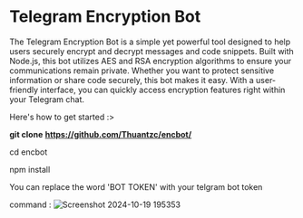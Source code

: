 # **Telegram Encryption Bot**

The Telegram Encryption Bot is a simple yet powerful tool designed to help users securely encrypt 
and decrypt messages and code snippets. Built with Node.js,
this bot utilizes AES and RSA encryption algorithms to ensure 
your communications remain private. Whether you want to protect 
sensitive information or share code securely, this bot makes it easy.
With a user-friendly interface, you can quickly access encryption features right within your Telegram chat.

Here's how to get started :> 

**git clone** **https://github.com/Thuantzc/encbot/**

cd encbot

npm install

You can replace the word 'BOT TOKEN' with your telgram bot token

command :
![Screenshot 2024-10-19 195353](https://github.com/user-attachments/assets/a411ff96-25b8-41a3-9d1a-25bc9c944dee)

